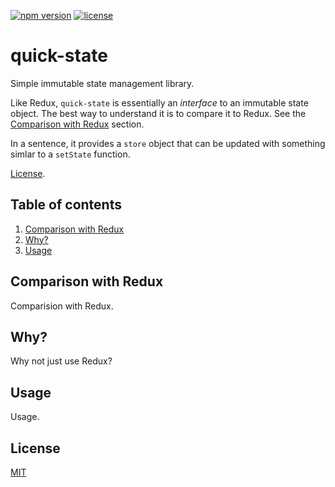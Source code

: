 [![npm version](https://img.shields.io/npm/v/quick-state.svg)](https://www.npmjs.com/package/quick-state)
[![license](https://img.shields.io/badge/license-MIT-green.svg)](https://www.mit.edu/~amini/LICENSE.md)

# quick-state
Simple immutable state management library.

Like Redux, `quick-state` is essentially an _interface_ to an immutable state
object. The best way to understand it is to compare it to Redux. See the
[Comparison with Redux](#Comparison-with-Redux) section.

In a sentence, it provides a `store` object that can be updated with something
simlar to a `setState` function.

[License](#license).

## Table of contents
1. [Comparison with Redux](#Comparison-with-Redux)
2. [Why?](#Why)
3. [Usage](#Usage)

## Comparison with Redux
Comparision with Redux.

## Why?
Why not just use Redux?

## Usage
Usage.

## License
[MIT](https://www.mit.edu/~amini/LICENSE.md)
